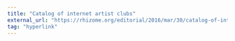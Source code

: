 ```yaml
---
title: "Catalog of internet artist clubs"
external_url: "https://rhizome.org/editorial/2016/mar/30/catalog-of-internet-artist-clubs/"
tag: "hyperlink"
---
```

